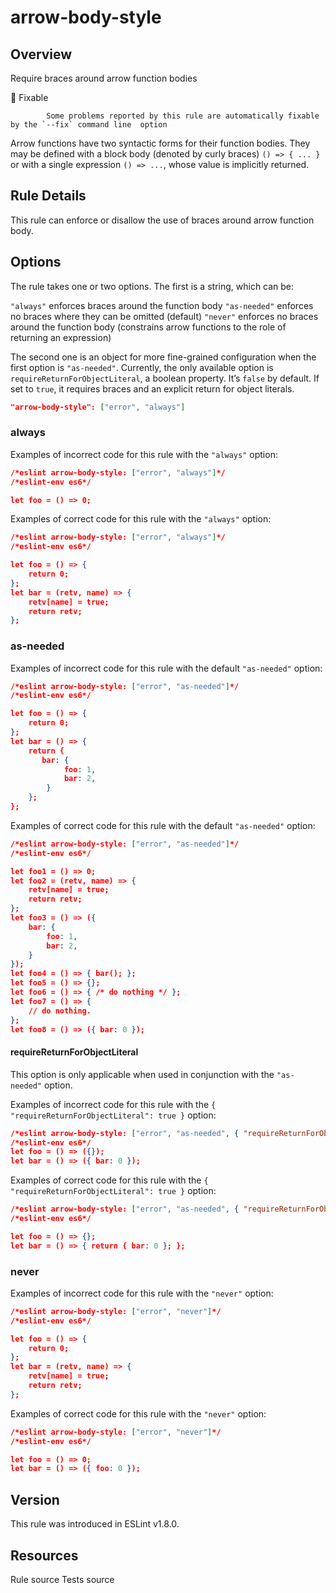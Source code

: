 
# arrow-body-style
## Overview
Require braces around arrow function bodies


🔧 Fixable

            Some problems reported by this rule are automatically fixable by the `--fix` command line  option
        


Arrow functions have two syntactic forms for their function bodies.  They may be defined with a block body (denoted by curly braces) `() => { ... }` or with a single expression `() => ...`, whose value is implicitly returned.
## Rule Details
This rule can enforce or disallow the use of braces around arrow function body.
## Options
The rule takes one or two options. The first is a string, which can be:

`"always"` enforces braces around the function body
`"as-needed"` enforces no braces where they can be omitted (default)
`"never"` enforces no braces around the function body (constrains arrow functions to the role of returning an expression)

The second one is an object for more fine-grained configuration when the first option is `"as-needed"`. Currently, the only available option is `requireReturnForObjectLiteral`, a boolean property. It’s `false` by default. If set to `true`, it requires braces and an explicit return for object literals.

```json
"arrow-body-style": ["error", "always"]
```
### always
Examples of incorrect code for this rule with the `"always"` option:


```json
/*eslint arrow-body-style: ["error", "always"]*/
/*eslint-env es6*/

let foo = () => 0;
```
Examples of correct code for this rule with the `"always"` option:


```json
/*eslint arrow-body-style: ["error", "always"]*/
/*eslint-env es6*/

let foo = () => {
    return 0;
};
let bar = (retv, name) => {
    retv[name] = true;
    return retv;
};
```
### as-needed
Examples of incorrect code for this rule with the default `"as-needed"` option:


```json
/*eslint arrow-body-style: ["error", "as-needed"]*/
/*eslint-env es6*/

let foo = () => {
    return 0;
};
let bar = () => {
    return {
       bar: {
            foo: 1,
            bar: 2,
        }
    };
};
```
Examples of correct code for this rule with the default `"as-needed"` option:


```json
/*eslint arrow-body-style: ["error", "as-needed"]*/
/*eslint-env es6*/

let foo1 = () => 0;
let foo2 = (retv, name) => {
    retv[name] = true;
    return retv;
};
let foo3 = () => ({
    bar: {
        foo: 1,
        bar: 2,
    }
});
let foo4 = () => { bar(); };
let foo5 = () => {};
let foo6 = () => { /* do nothing */ };
let foo7 = () => {
    // do nothing.
};
let foo8 = () => ({ bar: 0 });
```
#### requireReturnForObjectLiteral

This option is only applicable when used in conjunction with the `"as-needed"` option.

Examples of incorrect code for this rule with the `{ "requireReturnForObjectLiteral": true }` option:


```json
/*eslint arrow-body-style: ["error", "as-needed", { "requireReturnForObjectLiteral": true }]*/
/*eslint-env es6*/
let foo = () => ({});
let bar = () => ({ bar: 0 });
```
Examples of correct code for this rule with the `{ "requireReturnForObjectLiteral": true }` option:


```json
/*eslint arrow-body-style: ["error", "as-needed", { "requireReturnForObjectLiteral": true }]*/
/*eslint-env es6*/

let foo = () => {};
let bar = () => { return { bar: 0 }; };
```
### never
Examples of incorrect code for this rule with the `"never"` option:


```json
/*eslint arrow-body-style: ["error", "never"]*/
/*eslint-env es6*/

let foo = () => {
    return 0;
};
let bar = (retv, name) => {
    retv[name] = true;
    return retv;
};
```
Examples of correct code for this rule with the `"never"` option:


```json
/*eslint arrow-body-style: ["error", "never"]*/
/*eslint-env es6*/

let foo = () => 0;
let bar = () => ({ foo: 0 });
```

## Version
This rule was introduced in ESLint v1.8.0.
## Resources

Rule source 
Tests source 

